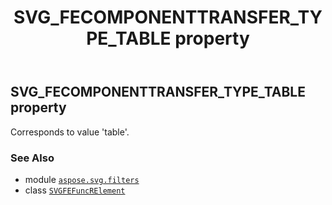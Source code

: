 ﻿---
title: SVG_FECOMPONENTTRANSFER_TYPE_TABLE property
second_title: Aspose.SVG for Python via .NET API References
description: 
type: docs
weight: 570
url: /python-net/aspose.svg.filters/svgfefuncrelement/svg_fecomponenttransfer_type_table/
is_root: false
---

## SVG_FECOMPONENTTRANSFER_TYPE_TABLE property


Corresponds to value 'table'.

### See Also
* module [`aspose.svg.filters`](../../)
* class [`SVGFEFuncRElement`](/svg/python-net/aspose.svg.filters/svgfefuncrelement)
